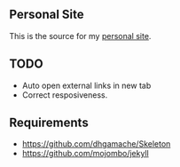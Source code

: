 ## Personal Site

This is the source for my [personal site](http://petermaynard.co.uk).

## TODO

- Auto open external links in new tab
- Correct resposiveness.

## Requirements

- https://github.com/dhgamache/Skeleton
- https://github.com/mojombo/jekyll
